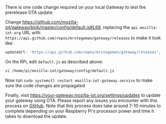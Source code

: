 There is one code change required on your local Gateway to test the prerelease OTA update.

Change https://github.com/mozilla-iot/gateway/blob/master/config/default.js#L69, replacing the `api.mozilla-iot.org` URL with `https://api.github.com/repos/mrstegeman/gateway/releases`
to make it look like:
```js
updateUrl: 'https://api.github.com/repos/mrstegeman/gateway/releases',
```
On the RPi, edit `default.js` as described above:
```sh
vi /home/pi/mozilla-iot/gateway/config/default.js
```

Now run `sudo systemctl restart mozilla-iot-gateway.service` to make sure the code changes are propagated

Finally, visit https://your-gateway.mozilla-iot.org/settings/updates to update your gateway using OTA. Please report any issues you encounter with this process on [GitHub](https://github.com/mozilla-iot/gateway/issues). Note that this process does take around 7-10 minutes to complete depending on your Raspberry Pi's processor power and time it takes to download the update.